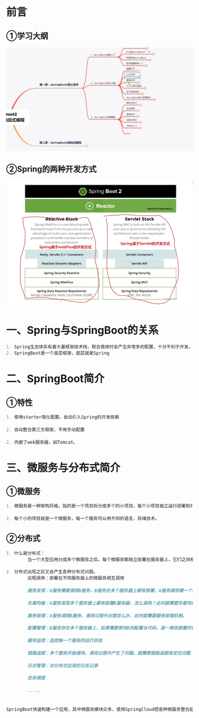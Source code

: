 

# 前言

## ①学习大纲

![](SpringBoot大纲.jpg)

## ②Spring的两种开发方式

![](Spring的两种开发方式.jpg)



# 一、Spring与SpringBoot的关系

```markdown
1. Spring生态体系有着大量框架技术栈，联合使用时会产生非常多的配置，十分不利于开发，SpringBoot就是整合这些框架的技术。简化配置
2. SpringBoot是一个高层框架，底层就是Spring
```



# 二、SpringBoot简介

## ①特性

~~~markdown
1. 使用starter简化配置。自动引入Spring的开发依赖

2. 自动整合第三方框架，不用手动配置

2. 内嵌了web服务器，如Tomcat。
~~~



# 三、微服务与分布式简介

## ①微服务

```markdown
1. 微服务是一种架构风格，指的是一个项目拆分成多个的小项目，每个小项目独立运行部署和升级

2. 每个小的项目就是一个微服务，每一个服务可以用不同的语言，存储技术。
```

## ②分布式

~~~markdown
1. 什么是分布式：
 		当一个大型应用分成多个微服务之后，每个微服务都独立部署在服务器上，它们之间相互配合完成业务，此时就产生分布式	
 		
2. 分布式出现之后又会产生各种分布式问题。
		远程调用：部署在不同服务器上的微服务相互调用
		
		服务发现：A服务需要调用B服务，B服务在多个服务器上都有部署，A服务调用哪一个服务器上的B服务都可以，但是需要知道B服务的服务器是否正常，此时就需要服务发现
		
		负载均衡：A服务发现多个服务器上都有部署B服务器，怎么调用？此时就需要负载均衡
		
		服务容错：A服务调用B服务，调用过程中出错怎么办，此时就需要服务容错机制。
		
		配置管理：B服务存在多个服务器上，如果需要修改B的配置与代码，逐一修改部署时很麻烦的，此时就需要配置管理。B服务从配置中心把最新的配置自动同步过来
		
		服务监控：监控每一个服务的运行状态
		
		链路追踪：多个服务开始调用，调用过程中产生了问题。就需要链路追踪来定位问题
		
		日志管理：对分布式应用的日志记录
		
		任务调度
		
		.....	
		
		
SpringBoot快速构建一个应用，其中微服务模块众多，使用SpringCloud把各种微服务整合起来
~~~

